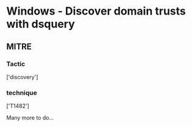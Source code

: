 # Windows - Discover domain trusts with dsquery

## MITRE

### Tactic
['discovery']

### technique
['T1482']

Many more to do...
